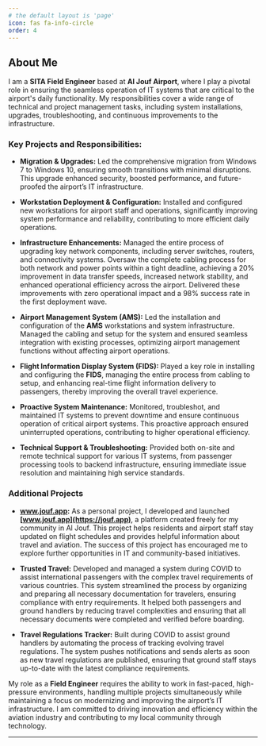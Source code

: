 ```yaml
---
# the default layout is 'page'
icon: fas fa-info-circle
order: 4
---
```


## About Me

I am a **SITA Field Engineer** based at **Al Jouf Airport**, where I play a pivotal role in ensuring the seamless operation of IT systems that are critical to the airport's daily functionality. My responsibilities cover a wide range of technical and project management tasks, including system installations, upgrades, troubleshooting, and continuous improvements to the infrastructure.

### Key Projects and Responsibilities:

- **Migration & Upgrades:** Led the comprehensive migration from Windows 7 to Windows 10, ensuring smooth transitions with minimal disruptions. This upgrade enhanced security, boosted performance, and future-proofed the airport’s IT infrastructure.

- **Workstation Deployment & Configuration:** Installed and configured new workstations for airport staff and operations, significantly improving system performance and reliability, contributing to more efficient daily operations.

- **Infrastructure Enhancements:** Managed the entire process of upgrading key network components, including server switches, routers, and connectivity systems. Oversaw the complete cabling process for both network and power points within a tight deadline, achieving a 20% improvement in data transfer speeds, increased network stability, and enhanced operational efficiency across the airport. Delivered these improvements with zero operational impact and a 98% success rate in the first deployment wave.

- **Airport Management System (AMS):** Led the installation and configuration of the **AMS** workstations and system infrastructure. Managed the cabling and setup for the system and ensured seamless integration with existing processes, optimizing airport management functions without affecting airport operations.

- **Flight Information Display System (FIDS):** Played a key role in installing and configuring the **FIDS**, managing the entire process from cabling to setup, and enhancing real-time flight information delivery to passengers, thereby improving the overall travel experience.

- **Proactive System Maintenance:** Monitored, troubleshot, and maintained IT systems to prevent downtime and ensure continuous operation of critical airport systems. This proactive approach ensured uninterrupted operations, contributing to higher operational efficiency.

- **Technical Support & Troubleshooting:** Provided both on-site and remote technical support for various IT systems, from passenger processing tools to backend infrastructure, ensuring immediate issue resolution and maintaining high service standards.


### Additional Projects

- **www.jouf.app:** As a personal project, I developed and launched **[www.jouf.app](https://jouf.app)**, a platform created freely for my community in Al Jouf. This project helps residents and airport staff stay updated on flight schedules and provides helpful information about travel and aviation. The success of this project has encouraged me to explore further opportunities in IT and community-based initiatives.

- **Trusted Travel:** Developed and managed a system during COVID to assist international passengers with the complex travel requirements of various countries. This system streamlined the process by organizing and preparing all necessary documentation for travelers, ensuring compliance with entry requirements. It helped both passengers and ground handlers by reducing travel complexities and ensuring that all necessary documents were completed and verified before boarding.

- **Travel Regulations Tracker:** Built during COVID to assist ground handlers by automating the process of tracking evolving travel regulations. The system pushes notifications and sends alerts as soon as new travel regulations are published, ensuring that ground staff stays up-to-date with the latest compliance requirements.


My role as a **Field Engineer** requires the ability to work in fast-paced, high-pressure environments, handling multiple projects simultaneously while maintaining a focus on modernizing and improving the airport’s IT infrastructure. I am committed to driving innovation and efficiency within the aviation industry and contributing to my local community through technology. 

---

